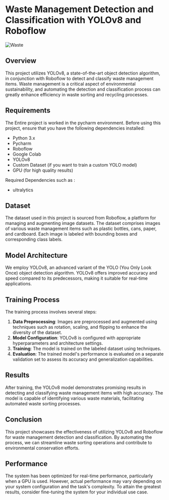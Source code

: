 # Waste Management Detection and Classification with YOLOv8 and Roboflow

![Waste](https://github.com/dineshrx/Waste-Management-Detection-and-Classification-/assets/144202549/a69de7bd-a552-48d2-a327-baaa537e4e10)

## Overview

This project utilizes YOLOv8, a state-of-the-art object detection algorithm, in conjunction with Roboflow to detect and classify waste management items. Waste management is a critical aspect of environmental sustainability, and automating the detection and classification process can greatly enhance efficiency in waste sorting and recycling processes.

## Requirements
The Entire project is worked in the pycharm environment. Before using this project, ensure that you have the following dependencies installed:

- Python 3.x
- Pycharm
- Roboflow
- Google Colab
- YOLOv8
- Custom Dataset (if you want to train a custom YOLO model)
- GPU (for high quality results)

Required Dependencies such as : 
* ultralytics

## Dataset

The dataset used in this project is sourced from Roboflow, a platform for managing and augmenting image datasets. The dataset comprises images of various waste management items such as plastic bottles, cans, paper, and cardboard. Each image is labeled with bounding boxes and corresponding class labels.

## Model Architecture

We employ YOLOv8, an advanced variant of the YOLO (You Only Look Once) object detection algorithm. YOLOv8 offers improved accuracy and speed compared to its predecessors, making it suitable for real-time applications.

## Training Process

The training process involves several steps:

1. **Data Preprocessing**: Images are preprocessed and augmented using techniques such as rotation, scaling, and flipping to enhance the diversity of the dataset.
2. **Model Configuration**: YOLOv8 is configured with appropriate hyperparameters and architecture settings.
3. **Training**: The model is trained on the labeled dataset using techniques.
4. **Evaluation**: The trained model's performance is evaluated on a separate validation set to assess its accuracy and generalization capabilities.

## Results

After training, the YOLOv8 model demonstrates promising results in detecting and classifying waste management items with high accuracy. The model is capable of identifying various waste materials, facilitating automated waste sorting processes.

## Conclusion

This project showcases the effectiveness of utilizing YOLOv8 and Roboflow for waste management detection and classification. By automating the process, we can streamline waste sorting operations and contribute to environmental conservation efforts.

## Performance
The system has been optimized for real-time performance, particularly when a GPU is used. However, actual performance may vary depending on your system configuration and the task's complexity. To attain the greatest results, consider fine-tuning the system for your individual use case.

